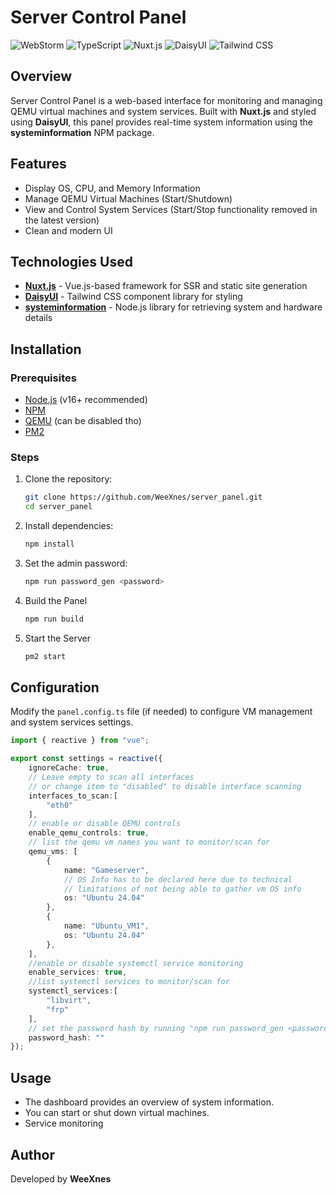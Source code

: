 # Server Control Panel


![WebStorm](https://img.shields.io/badge/WebStorm-000000?style=for-the-badge&logo=WebStorm&logoColor=white)
![TypeScript](https://img.shields.io/badge/TypeScript-007ACC?style=for-the-badge&logo=typescript&logoColor=white)
![Nuxt.js](https://img.shields.io/badge/nuxt%20js-00C58E?style=for-the-badge&logo=nuxtdotjs&logoColor=white)
![DaisyUI](https://img.shields.io/badge/daisyUI-1ad1a5?style=for-the-badge&logo=daisyui&logoColor=white)
![Tailwind CSS](https://img.shields.io/badge/Tailwind_CSS-38B2AC?style=for-the-badge&logo=tailwind-css&logoColor=white)

## Overview

Server Control Panel is a web-based interface for monitoring and managing QEMU virtual machines and system services. Built with **Nuxt.js** and styled using **DaisyUI**, this panel provides real-time system information using the **systeminformation** NPM package.

## Features

- Display OS, CPU, and Memory Information
- Manage QEMU Virtual Machines (Start/Shutdown)
- View and Control System Services (Start/Stop functionality removed in the latest version)
- Clean and modern UI

## Technologies Used

- **[Nuxt.js](https://nuxt.com/)** - Vue.js-based framework for SSR and static site generation
- **[DaisyUI](https://daisyui.com/)** - Tailwind CSS component library for styling
- **[systeminformation](https://www.npmjs.com/package/systeminformation)** - Node.js library for retrieving system and hardware details



## Installation

### Prerequisites

- [Node.js](https://nodejs.org/) (v16+ recommended)
- [NPM](https://www.npmjs.com/)
- [QEMU](https://documentation.ubuntu.com/server/how-to/virtualisation/virtual-machine-manager/index.html) (can be disabled tho)
- [PM2](https://pm2.keymetrics.io/)

### Steps

1. Clone the repository:
   ```sh
   git clone https://github.com/WeeXnes/server_panel.git
   cd server_panel
   ```
2. Install dependencies:
   ```sh
   npm install
   ```
3. Set the admin password:
   ```sh
   npm run password_gen <password>
   ```
4. Build the Panel
   ```sh
   npm run build
   ```
5. Start the Server
   ```sh
   pm2 start
   ```

## Configuration

Modify the `panel.config.ts` file (if needed) to configure VM management and system services settings.

```ts
import { reactive } from "vue";

export const settings = reactive({
    ignoreCache: true,
    // Leave empty to scan all interfaces
    // or change item to "disabled" to disable interface scanning
    interfaces_to_scan:[
        "eth0"
    ],
    // enable or disable QEMU controls
    enable_qemu_controls: true,
    // list the qemu vm names you want to monitor/scan for
    qemu_vms: [
        {
            name: "Gameserver",
            // OS Info has to be declared here due to technical 
            // limitations of not being able to gather vm OS info
            os: "Ubuntu 24.04"
        },
        {
            name: "Ubuntu_VM1",
            os: "Ubuntu 24.04"
        },
    ],
    //enable or disable systemctl service monitoring
    enable_services: true,
    //list systemctl services to monitor/scan for
    systemctl_services:[
        "libvirt",
        "frp"
    ],
    // set the password hash by running "npm run password_gen <password>" before building
    password_hash: ""
});
```


## Usage

- The dashboard provides an overview of system information.
- You can start or shut down virtual machines.
- Service monitoring


## Author

Developed by **WeeXnes**

